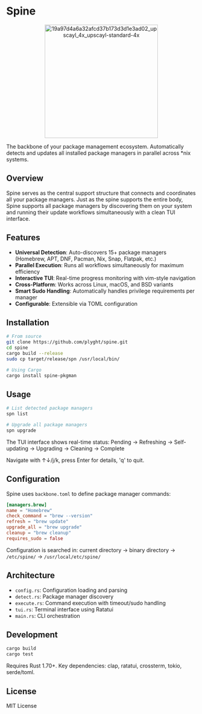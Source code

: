 # Spine

<div align="center">
  <img src="https://github.com/user-attachments/assets/cc330a78-001a-42af-a778-ef4d69599407" alt="19a97d4a6a32afcd37b173d3d1e3ad02_upscayl_4x_upscayl-standard-4x" width="300"/>
</div>

The backbone of your package management ecosystem. Automatically detects and updates all installed package managers in parallel across \*nix systems.

## Overview

Spine serves as the central support structure that connects and coordinates all your package managers. Just as the spine supports the entire body, Spine supports all package managers by discovering them on your system and running their update workflows simultaneously with a clean TUI interface.

## Features

- **Universal Detection**: Auto-discovers 15+ package managers (Homebrew, APT, DNF, Pacman, Nix, Snap, Flatpak, etc.)
- **Parallel Execution**: Runs all workflows simultaneously for maximum efficiency
- **Interactive TUI**: Real-time progress monitoring with vim-style navigation
- **Cross-Platform**: Works across Linux, macOS, and BSD variants
- **Smart Sudo Handling**: Automatically handles privilege requirements per manager
- **Configurable**: Extensible via TOML configuration

## Installation

```bash
# From source
git clone https://github.com/plyght/spine.git
cd spine
cargo build --release
sudo cp target/release/spn /usr/local/bin/

# Using Cargo
cargo install spine-pkgman
```

## Usage

```bash
# List detected package managers
spn list

# Upgrade all package managers
spn upgrade
```

The TUI interface shows real-time status: Pending → Refreshing → Self-updating → Upgrading → Cleaning → Complete

Navigate with ↑↓/j/k, press Enter for details, 'q' to quit.

## Configuration

Spine uses `backbone.toml` to define package manager commands:

```toml
[managers.brew]
name = "Homebrew"
check_command = "brew --version"
refresh = "brew update"
upgrade_all = "brew upgrade"
cleanup = "brew cleanup"
requires_sudo = false
```

Configuration is searched in: current directory → binary directory → `/etc/spine/` → `/usr/local/etc/spine/`

## Architecture

- `config.rs`: Configuration loading and parsing
- `detect.rs`: Package manager discovery
- `execute.rs`: Command execution with timeout/sudo handling
- `tui.rs`: Terminal interface using Ratatui
- `main.rs`: CLI orchestration

## Development

```bash
cargo build
cargo test
```

Requires Rust 1.70+. Key dependencies: clap, ratatui, crossterm, tokio, serde/toml.

## License

MIT License